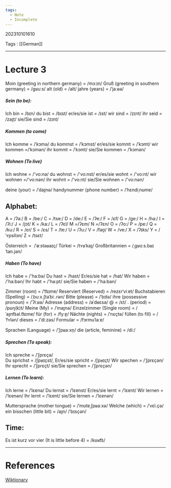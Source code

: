```yaml
---
tags:
  - Note
  - Incomplete
---
```

202310101610

Tags : [[German]]

---
# Lecture 3

Moin (greeting in northern germany) = /mɔːɪn/
Gruß (greeting in southern germany) = /ɡʁuːs/
alt (old) = /alt/
jahre (years) = /ˈjaːʁə/

##### Sein (to be):
Ich bin = /bɪn/ 
du bist =  /bɪst/
er/es/sie ist = /ɪst/
wir sind = /zɪnt/
ihr seid = /zaɪ̯t/
sie/Sie sind = /zɪnt/

##### Kommen (to come)
Ich komme = /ˈkɔmə/
du kommst = /ˈkɔmst/
er/es/sie kommt = /ˈkɔmt/
wir kommen =/ˈkɔmən/
ihr kommt = /ˈkɔmt/
sie/Sie kommen = /ˈkɔmən/

##### Wohnen (To live)
Ich wohne = /'vo:nə/
du wohnst = /'vo:nst/
er/es/sie wohnt = /'vo:nt/
wir wohnen =/'vo:nən/
ihr wohnt = /'vo:nt/
sie/Sie wohnen = /'vo:nən/

deine (your) = /ˈdaɪ̯nə/
handynummer (phone number) = /ˈhɛndiˌnʊmɐ/

## Alphabet:
A = /ʔaː/
B = /be:/
C = /tse:/
D = /de:/
E = /ʔe:/
F = /ɛf/
G = /ge:/
H = /ha:/
I = /ʔi:/
J = /jɔt/
K = /ka:/
L = /ʔɛl/
M =/ʔɛm/
N =/ʔɛn/
O = /ʔo:/
P = /pe:/
Q = /ku:/
R = /ɛr/
S = /ɛs/
T = /te:/
U = /ʔu:/
V = /faʊ̯/
W = /ve:/
X = /ʔɪks/
Y = /ˈʏpsilɔn/
Z = /tsɛt/

Österreich =  /ˈøːstəʁaɪç/
Türkei = /tʏʁˈkaɪ̯/
Großbritannien = /ˌɡʁoːs.bʁɪˈtan.jən/

##### Haben (To have)
Ich habe = /'ha:bə/
Du hast = /hast/ 
Er/es/sie hat = /hat/
Wir haben = /'ha:bən/
Ihr habt = /'ha:pt/
sie/Sie haben = /'ha:bən/ 

Zimmer (room) = /ˈt͡sɪmɐ/
Reserviert (Reserved) = /rezɛrˈviːɐt/
Buchstabieren (Spelling) = /ˌbuːx.ʃtaˈbiː.rən/
Bitte (please) = /ˈbɪtə/
ihre (possessive pronoun) = /ˈʔiːʁə/
Adresse (address) = /aˈdʁɛsə/
@  = /ɛt/
. (period) = /pʊŋ(k)t/
Meine (My) = /ˈmaɪ̯nə/
Einzelzimmer (Single room) = /ˈaɪ̯nt͡səl.t͡sɪmɐ/
für (for) = /fyːɐ̯/
Nächte (nights) = /ˈnɛçtə/
füllen (to fill) = /ˈfʏlən/
dieses = /ˈdiːzəs/
Formular = /fɔrmuˈlaːɐ/

Sprachen (Language) = /ˈʃpʁaːxn̩/
die (article, feminine) = /di:/

##### Sprechen (To speak):
Ich spreche = /ˈʃprɛçə/  
Du sprichst = /ʃpʁɪçst/,
Er/es/sie spricht = /ʃpʁɪçt/
Wir spechen = /ˈʃprɛçən/
Ihr sprecht = /ˈʃprɛçt/ 
sie/Sie sprechen = /ˈʃprɛçən/

##### Lernen (To learn):
Ich lerne = /ˈlɛɐnə/
Du lernst = /ˈlɛɐnst/
Er/es/sie lernt = /ˈlɛɐnt/
Wir lernen = /ˈlɛɐnən/
Ihr lernt = /ˈlɛɐnt/ 
sie/Sie lernen = /ˈlɛɐnən/

Muttersprache (mother tongue) = /ˈmʊtɐˌʃpʁaːxə/
Welche (which) = /ˈvɛl.çə/
ein bisschen (little bit) = /aɪ̯n/ /ˈbɪsçən/

## Time:
Es ist kurz vor vier (It is little before 4) = /kʊʁt͡s/

---
# References
[Wiktionary](https://en.wiktionary.org/wiki/Wiktionary:Main_Page)
